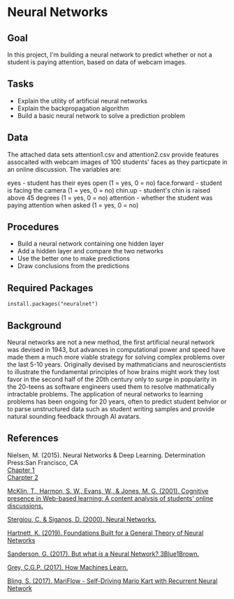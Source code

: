 # Neural Networks

## Goal
In this project, I'm building a neural network to predict whether or not a student is paying attention, based on data of webcam images.

## Tasks

* Explain the utility of artificial neural networks
* Explain the backpropagation algorithm
* Build a basic neural network to solve a prediction problem

## Data
The attached data sets attention1.csv and attention2.csv provide features assocaited with webcam images of 100 students' faces as they particpate in an online discussion. The variables are:

eyes - student has their eyes open (1 = yes, 0 = no)
face.forward - student is facing the camera (1 = yes, 0 = no)
chin.up - student's chin is raised above 45 degrees (1 = yes, 0 = no)
attention - whether the student was paying attention when asked (1 = yes, 0 = no)

## Procedures
* Build a neural network containing one hidden layer
* Add a hidden layer and compare the two networks
* Use the better one to make predictions
* Draw conclusions from the predictions

## Required Packages
```
install.packages("neuralnet")
```

## Background
Neural networks are not a new method, the first artificial neural network was devised in 1943, but advances in computational power and speed have made them a much more viable strategy for solving complex problems over the last 5-10 years. Originally devised by mathmaticians and neuroscientists to illustrate the fundamental principles of how brains might work they lost favor in the second half of the 20th century only to surge in popularity in the 20-teens as software engineers used them to resolve mathmatically intractable problems. The application of neural networks to learning problems has been ongoing for 20 years, often to predict student behvior or to parse unstructured data such as student writing samples and provide natural sounding feedback through AI avatars.

##  References

Nielsen, M. (2015). Neural Networks & Deep Learning. Determination Press:San Francisco, CA  
  [Chapter 1](http://neuralnetworksanddeeplearning.com/chap1.html)  
  [Charpter 2](http://neuralnetworksanddeeplearning.com/chap2.html)  

[McKlin, T., Harmon, S. W., Evans, W., & Jones, M. G. (2001). Cognitive presence in Web-based learning: A content analysis of students' online discussions.](https://files.eric.ed.gov/fulltext/ED470101.pdf)  

[Stergiou, C. & Siganos, D. (2000). Neural Networks.](http://www.doc.ic.ac.uk/~nd/surprise_96/journal/vol4/cs11/report.html)

[Hartnett, K. (2019). Foundations Built for a General Theory of Neural Networks](https://www.quantamagazine.org/foundations-built-for-a-general-theory-of-neural-networks-20190131/)

[Sanderson, G. (2017). But what *is* a Neural Network? 3Blue1Brown. ](https://www.youtube.com/watch?v=aircAruvnKk)

[Grey, C.G.P. (2017). How Machines Learn.](https://www.youtube.com/watch?v=R9OHn5ZF4Uo)

[Bling, S. (2017). MariFlow - Self-Driving Mario Kart with Recurrent Neural Network](https://www.youtube.com/watch?v=Ipi40cb_RsI)